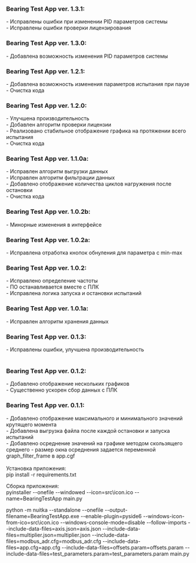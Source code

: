 <H3> Bearing Test App ver. 1.3.1: </H3>
    - Исправлены ошибки при изменении PID параметров системы <br>
    - Исправлены ошибки проверки лицензирования <br>

<H3> Bearing Test App ver. 1.3.0: </H3>
    - Добавлена возможность изменения PID параметров системы <br>

<H3> Bearing Test App ver. 1.2.1: </H3>
    - Добавлена возможность изменения параметров испытания при паузе <br>
    - Очистка кода <br>

<H3> Bearing Test App ver. 1.2.0: </H3>
    - Улучшена производительность <br>
    - Добавлен алгоритм проверки лицензии <br>
    - Реализовано стабильное отображение графика на протяжении всего испытания <br>
    - Очистка кода <br>

<H3> Bearing Test App ver. 1.1.0a: </H3>
    - Исправлен алгоритм выгрузки данных<br>
    - Исправлен алгоритм фильтрации данных<br>
    - Добавлено отображение количества циклов нагружения после остановки<br>
    - Очистка кода <br>

<H3> Bearing Test App ver. 1.0.2b: </H3>
    - Минорные изменения в интерфейсе<br>

<H3> Bearing Test App ver. 1.0.2a: </H3>
    - Исправлена отработка кнопок обнуления для параметра с min-max<br>

<H3> Bearing Test App ver. 1.0.2: </H3>
    - Исправлено определение частоты<br>
    - ПО останавливается вместе с ПЛК <br>
    - Исправлена логика запуска и остановки испытаний <br>


<H3> Bearing Test App ver. 1.0.1a: </H3>
    - Исправлен алгоритм хранения данных<br>

<H3> Bearing Test App ver. 0.1.3: </H3>
    - Исправлены ошибки, улучшена производительность<br>

<br>

<H3> Bearing Test App ver. 0.1.2: </H3>
    - Добавлено отображение нескольких графиков <br>
    - Существенно ускорен сбор данных с ПЛК
<br>

<H3> Bearing Test App ver. 0.1.1: </H3>
    - Добавлено отображение максимального и минимального значений крутящего момента <br>
    - Добавлена выгрузка файла после каждой остановки и запуска испытаний <br>
    - Добавлено осреднение значений на графике методом скользящего среднего - размер окна осреднения задается переменной graph_filter_frame в app.cgf <br>

<br>
Установка приложения: <br>
pip install -r requirements.txt

Сборка приложения: <br>
pyinstaller --onefile --windowed --icon=src\icon.ico --name=BearingTestApp main.py


python -m nuitka   --standalone --onefile  --output-filename=BearingTestApp.exe --enable-plugin=pyside6   --windows-icon-from-ico=src\icon.ico --windows-console-mode=disable --follow-imports   --include-data-files=axis.json=axis.json   --include-data-files=multiplier.json=multiplier.json   --include-data-files=modbus_adr.cfg=modbus_adr.cfg   --include-data-files=app.cfg=app.cfg   --include-data-files=offsets.param=offsets.param   --include-data-files=test_parameters.param=test_parameters.param   main.py
